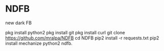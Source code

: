 # NDFB
new dark FB

pkg install python2
pkg install git
pkg install curl
git clone https://github.com/mralpa/NDFB
cd NDFB
pip2 install -r requests.txt
pip2 install mechanize
python2 ndfb.
